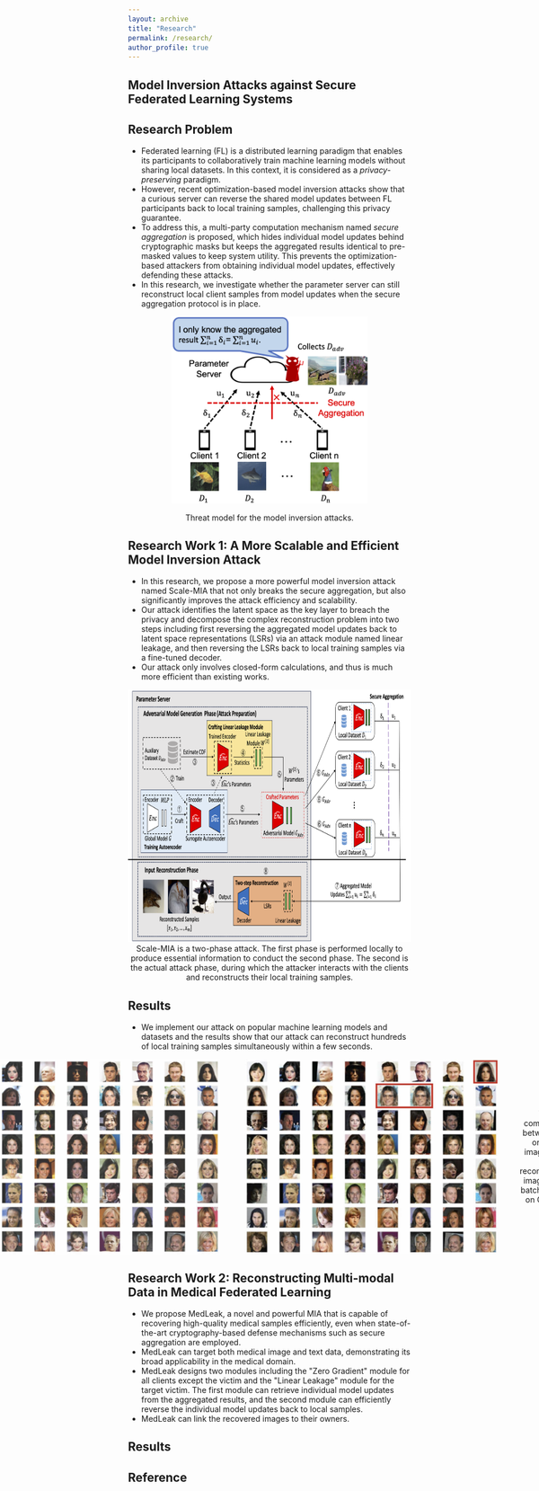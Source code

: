 ```yaml
---
layout: archive
title: "Research"
permalink: /research/
author_profile: true
---
```


## Model Inversion Attacks against Secure Federated Learning Systems

## Research Problem
- Federated learning (FL) is a distributed learning paradigm that enables its participants to collaboratively train machine learning models without sharing local datasets. In this context, it is considered as a *privacy-preserving* paradigm. 
- However, recent optimization-based model inversion attacks show that a curious server can reverse the shared model updates between FL participants back to local training samples, challenging this privacy guarantee. 
- To address this, a multi-party computation mechanism named *secure aggregation* is proposed, which hides individual model updates behind cryptographic masks but keeps the aggregated results identical to pre-masked values to keep system utility. This prevents the optimization-based attackers from obtaining individual model updates, effectively defending these attacks.
- In this research, we investigate whether the parameter server can still reconstruct local client samples from model updates when the secure aggregation protocol is in place.

<figure style="text-align: center; margin: auto;">
  <img align="center" src="https://raw.githubusercontent.com/shishishi123/shishishi123.github.io/refs/heads/master/files/figures/ScaleMIA-ThreatModel.png" alt="Threat model" style="width:350px;height:auto; display: block; margin: auto;"/>
  <br>
  <figcaption style="caption-side: bottom; text-align: center;">Threat model for the model inversion attacks.</figcaption>
</figure>

## Research Work 1: A More Scalable and Efficient Model Inversion Attack
- In this research, we propose a more powerful model inversion attack named Scale-MIA that not only breaks the secure aggregation, but also significantly improves the attack efficiency and scalability.
- Our attack identifies the latent space as the key layer to breach the privacy and decompose the complex reconstruction problem into two steps including first reversing the aggregated model updates back to latent space representations (LSRs) via an attack module named linear leakage, and then reversing the LSRs back to local training samples via a fine-tuned decoder.
- Our attack only involves closed-form calculations, and thus is much more efficient than existing works. 

<figure style="text-align: center; margin: auto;">
<img src="https://raw.githubusercontent.com/shishishi123/shishishi123.github.io/refs/heads/master/files/figures/Attackflow.png" alt="Attack flow" height="450"/>
<br>
<figcaption style="caption-side: bottom; text-align: center;"> Scale-MIA is a two-phase attack. The first phase is performed locally to produce essential information to conduct the second phase. The second is the actual attack phase, during which the attacker interacts with the clients and reconstructs their local training samples.</figcaption>
</figure>

## Results
- We implement our attack on popular machine learning models and datasets and the results show that our attack can reconstruct hundreds of local training samples simultaneously within a few seconds.

<div style="display: flex; justify-content: center; align-items: center; gap: 20px;">
  <img src="https://raw.githubusercontent.com/shishishi123/shishishi123.github.io/refs/heads/master/files/figures/celeba_input_batch.png" alt="Image 1" style="width:450px; height:auto;"/>
  &nbsp;
  <img src="https://raw.githubusercontent.com/shishishi123/shishishi123.github.io/refs/heads/master/files/figures/celeba_recovered_batch.png" alt="Image 2" style="width:450px; height:auto;"/>
  <br>
  <figcaption style="caption-side: bottom; text-align: center;">The comparison between the original images and the reconstructed images with batch size 64 on CelebA.</figcaption>
</div>

## Research Work 2: Reconstructing Multi-modal Data in Medical Federated Learning
- We propose MedLeak, a novel and powerful MIA that is capable of recovering high-quality medical samples efficiently, even when state-of-the-art cryptography-based defense mechanisms such as secure aggregation are employed.
- MedLeak can target both medical image and text data, demonstrating its broad applicability in the medical domain.
- MedLeak designs two modules including the "Zero Gradient" module for all clients except the victim and the "Linear Leakage" module for the target victim. The first module can retrieve individual model updates from the aggregated results, and the second module can efficiently reverse the individual model updates back to local samples.
- MedLeak can link the recovered images to their owners.




## Results

## Reference


